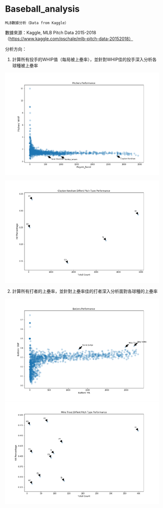 # Baseball_analysis
    MLB數據分析（Data from Kaggle）

數據來源：Kaggle, MLB Pitch Data 2015-2018（https://www.kaggle.com/pschale/mlb-pitch-data-20152018）

分析方向：  
1. 計算所有投手的WHIP值（每局被上壘率），並針對WHIP佳的投手深入分析各球種被上壘率  

![](https://github.com/RichardCYC/Baseball_analysis/blob/master/Pitchers%20Performance.png)  

![](https://github.com/RichardCYC/Baseball_analysis/blob/master/Top%20Pitcher%20Performance.png)  

2. 計算所有打者的上壘率，並針對上壘率佳的打者深入分析面對各球種的上壘率  

![](https://github.com/RichardCYC/Baseball_analysis/blob/master/Batters%20Performance.png)  
![](https://github.com/RichardCYC/Baseball_analysis/blob/master/Top%20Batter%20Performance.png)

